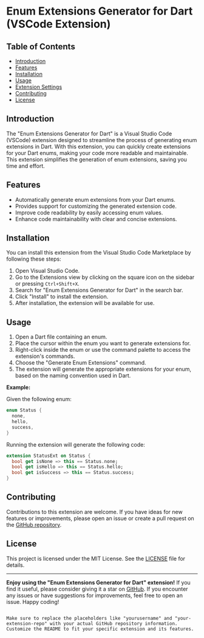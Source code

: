 


# Enum Extensions Generator for Dart (VSCode Extension)

## Table of Contents
- [Introduction](#introduction)
- [Features](#features)
- [Installation](#installation)
- [Usage](#usage)
- [Extension Settings](#extension-settings)
- [Contributing](#contributing)
- [License](#license)

## Introduction
The "Enum Extensions Generator for Dart" is a Visual Studio Code (VSCode) extension designed to streamline the process of generating enum extensions in Dart. With this extension, you can quickly create extensions for your Dart enums, making your code more readable and maintainable. This extension simplifies the generation of enum extensions, saving you time and effort.

## Features
- Automatically generate enum extensions from your Dart enums.
- Provides support for customizing the generated extension code.
- Improve code readability by easily accessing enum values.
- Enhance code maintainability with clear and concise extensions.

## Installation
You can install this extension from the Visual Studio Code Marketplace by following these steps:
1. Open Visual Studio Code.
2. Go to the Extensions view by clicking on the square icon on the sidebar or pressing `Ctrl+Shift+X`.
3. Search for "Enum Extensions Generator for Dart" in the search bar.
4. Click "Install" to install the extension.
5. After installation, the extension will be available for use.

## Usage
1. Open a Dart file containing an enum.
2. Place the cursor within the enum you want to generate extensions for.
3. Right-click inside the enum or use the command palette to access the extension's commands.
4. Choose the "Generate Enum Extensions" command.
5. The extension will generate the appropriate extensions for your enum, based on the naming convention used in Dart.

**Example:**

Given the following enum:
```dart
enum Status {
  none,
  hello,
  success,
}
```

Running the extension will generate the following code:
```dart
extension StatusExt on Status {
  bool get isNone => this == Status.none;
  bool get isHello => this == Status.hello;
  bool get isSuccess => this == Status.success;
}
```


## Contributing
Contributions to this extension are welcome. If you have ideas for new features or improvements, please open an issue or create a pull request on the [GitHub repository](https://github.com/yourusername/your-extension-repo).

## License
This project is licensed under the MIT License. See the [LICENSE](LICENSE) file for details.

---

**Enjoy using the "Enum Extensions Generator for Dart" extension!** If you find it useful, please consider giving it a star on [GitHub](https://github.com/yourusername/your-extension-repo). If you encounter any issues or have suggestions for improvements, feel free to open an issue. Happy coding!
```

Make sure to replace the placeholders like "yourusername" and "your-extension-repo" with your actual GitHub repository information. Customize the README to fit your specific extension and its features.